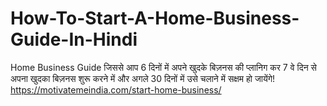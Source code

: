 # How-To-Start-A-Home-Business-Guide-In-Hindi
Home Business Guide जिससे आप 6 दिनों में अपने खुदके बिज़नस की प्लानिग कर 7 वे दिन से अपना खुदका बिज़नस शुरू करने में और अगले 30 दिनों में उसे चलाने में सक्षम हो जायेंगे! https://motivatemeindia.com/start-home-business/﻿
